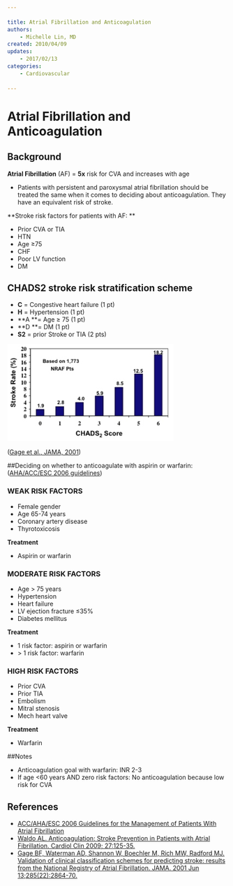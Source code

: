 ```yaml
---

title: Atrial Fibrillation and Anticoagulation
authors:
    - Michelle Lin, MD
created: 2010/04/09
updates:
    - 2017/02/13
categories:
    - Cardiovascular

---
```


# Atrial Fibrillation and Anticoagulation

## Background

**Atrial Fibrillation** (AF) = **5x** risk for CVA and increases with age 

-   Patients with persistent and paroxysmal atrial fibrillation should be treated the same when it comes to deciding about anticoagulation. They have an equivalent risk of stroke.

**Stroke risk factors for patients with AF: **

-   Prior CVA or TIA
-   HTN
-   Age ≥75
-   CHF
-   Poor LV function
-   DM

## CHADS2 stroke risk stratification scheme 

-   **C** = Congestive heart failure (1 pt)
-   **H** = Hypertension (1 pt)
-   **A **= Age ≥ 75 (1 pt)
-   **D **= DM (1 pt)
-   **S2** = prior Stroke or TIA (2 pts)

![](image-1.png)

([Gage et al., JAMA, 2001](https://www.ncbi.nlm.nih.gov/pubmed/?term=11401607))


##Deciding on whether to anticoagulate with aspirin or warfarin: ([AHA/ACC/ESC 2006 guidelines](http://circ.ahajournals.org/content/114/7/e257.full))

### WEAK RISK FACTORS

- Female gender    
- Age 65-74 years        
- Coronary artery disease               
- Thyrotoxicosis

**Treatment**

- <span class="drug">Aspirin</span> or <span class="drug">warfarin</span>

### MODERATE RISK FACTORS

- Age &gt; 75 years          
- Hypertension                     
- Heart failure           
- LV ejection fracture ≤35%              
- Diabetes mellitus 

**Treatment**

- 1 risk factor: <span class="drug">aspirin</span> or <span class="drug">warfarin</span>
- &gt; 1 risk factor: <span class="drug">warfarin</span>

### HIGH RISK FACTORS

- Prior CVA        
- Prior TIA         
- Embolism          
- Mitral stenosis   
- Mech heart valve

**Treatment**

- <span class="drug">Warfarin</span>

##Notes

-   Anticoagulation goal with <span class="drug">warfarin</span>: INR 2-3
-   If age &lt;60 years AND zero risk factors: No anticoagulation because low risk for CVA 


## References

-   [ACC/AHA/ESC 2006 Guidelines for the Management of Patients With Atrial Fibrillation](http://circ.ahajournals.org/content/114/7/e257.full)
-   [Waldo AL. Anticoagulation: Stroke Prevention in Patients with Atrial Fibrillation. Cardiol Clin 2009; 27:125-35.](https://www.ncbi.nlm.nih.gov/pubmed/?term=19111769)
-   [Gage BF, Waterman AD, Shannon W, Boechler M, Rich MW, Radford MJ. Validation of clinical classification schemes for predicting stroke: results from the National Registry of Atrial Fibrillation. JAMA. 2001 Jun 13;285(22):2864-70.](https://www.ncbi.nlm.nih.gov/pubmed/?term=11401607)

